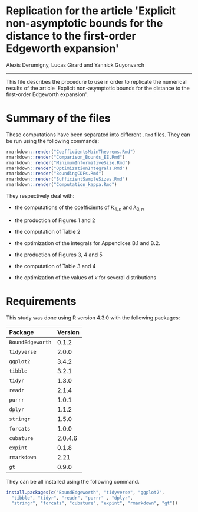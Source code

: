 # Replication for the article 'Explicit non-asymptotic bounds for the distance to the first-order Edgeworth expansion'

Alexis Derumigny, Lucas Girard and Yannick Guyonvarch

---

This file describes the procedure to use in order to replicate the numerical results
of the article 'Explicit non-asymptotic bounds for the distance to the first-order Edgeworth expansion'.

# Summary of the files

These computations have been separated into different `.Rmd`
files. They can be run using the following commands:

``` r
rmarkdown::render("CoefficientsMainTheorems.Rmd")
rmarkdown::render("Comparison_Bounds_EE.Rmd")
rmarkdown::render("MinimumInformativeSize.Rmd")
rmarkdown::render("OptimizationIntegrals.Rmd")
rmarkdown::render("BoundingCDFs.Rmd")
rmarkdown::render("SufficientSampleSizes.Rmd")
rmarkdown::render("Computation_kappa.Rmd")
```

They respectively deal with:

  - the computations of the coefficients of $K_{4,n}$
  and $\lambda_{3,n}$
  
  - the production of Figures 1 and 2
  
  - the computation of Table 2
  
  - the optimization of the integrals for Appendices B.1 and B.2.
  
  - the production of Figures 3, 4 and 5
  
  - the computation of Table 3 and 4
  
  - the optimization of the values of $\kappa$ for several distributions


# Requirements

This study was done using R version 4.3.0 with the following packages:

| Package          | Version |
| :--------------- | :------ |
| `BoundEdgeworth` | 0.1.2   |
| `tidyverse`      | 2.0.0   |
| `ggplot2`        | 3.4.2   |
| `tibble`         | 3.2.1   |
| `tidyr`          | 1.3.0   |
| `readr`          | 2.1.4   |
| `purrr`          | 1.0.1   |
| `dplyr`          | 1.1.2   |
| `stringr`        | 1.5.0   |
| `forcats`        | 1.0.0   |
| `cubature`       | 2.0.4.6 |
| `expint`         | 0.1.8   |
| `rmarkdown`      | 2.21    |
| `gt`             | 0.9.0   |


They can be all installed using the following command.

``` r
install.packages(c("BoundEdgeworth", "tidyverse", "ggplot2",
  "tibble", "tidyr", "readr", "purrr" , "dplyr",
  "stringr", "forcats", "cubature", "expint", "rmarkdown", "gt"))
```
